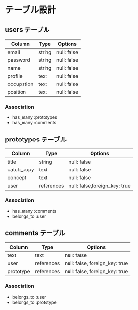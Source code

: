 # テーブル設計

## users テーブル

| Column   | Type   | Options     |
| -------- | ------ | ----------- |
| email    | string | null: false |
| password | string | null: false |
| name     | string | null: false |
| profile  | text   | null: false |
|occupation| text   | null: false |
| position | text   | null: false |


### Association

- has_many :prototypes
- has_many :comments

## prototypes テーブル

| Column   | Type       | Options                      |
| ------   | ---------- | -----------------------------|
| title    | string     | null: false                  |
|catch_copy| text       | null: false                  |
| concept  | text       | null: false                  |
| user     | references | null: false,foreign_key: true|

### Association

- has_many   :comments
- belongs_to :user

## comments テーブル

| Column    | Type       | Options                        |
| --------- | ---------- | ------------------------------ |
| text      | text       | null: false                    |
| user      | references | null: false, foreign_key: true |
| prototype | references | null: false, foreign_key: true |

### Association

- belongs_to :user
- belongs_to :prototype

